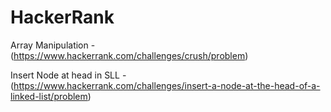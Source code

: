 # HackerRank

Array Manipulation - (https://www.hackerrank.com/challenges/crush/problem)

Insert Node at head in SLL - (https://www.hackerrank.com/challenges/insert-a-node-at-the-head-of-a-linked-list/problem)
